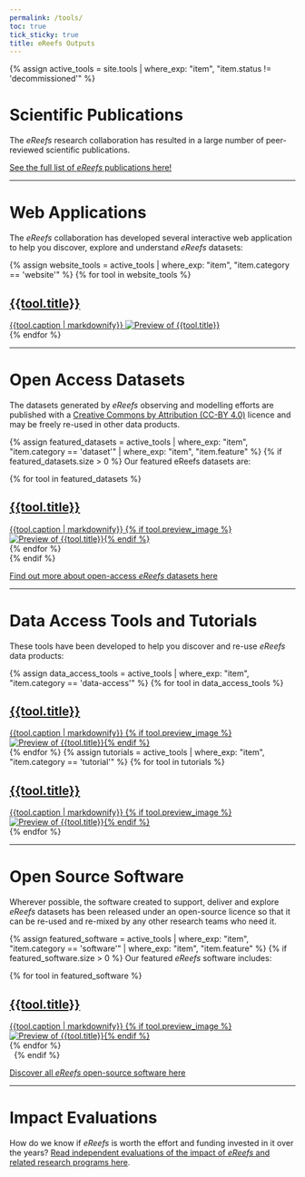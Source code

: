 ```yaml
---
permalink: /tools/
toc: true
tick_sticky: true
title: eReefs Outputs
---
```

{% assign active_tools = site.tools | where_exp: "item", "item.status != 'decommissioned'" %}

# Scientific Publications

The *eReefs* research collaboration has resulted in a large number of peer-reviewed scientific publications.

[See the full list of *eReefs* publications here!](/research/publications/scientific-publications.html)

---

# Web Applications

The *eReefs* collaboration has developed several interactive web application to help you discover, explore and understand
*eReefs* datasets:

<div class="tilegroup">
{% assign website_tools = active_tools | where_exp: "item", "item.category == 'website'" %}
{% for tool in website_tools %}
<div class="tile {{tool.category}}" markdown="0">
  <a href="{{tool.target_url}}" target="_window" title="Navigate to {{tool.title}}">
    <i class="fas fa-{{tool.fa-icon}}"></i>
    <h2>{{tool.title}}</h2>
    {{tool.caption | markdownify}}
    <img alt="Preview of {{tool.title}}" src="{{tool.preview_image}}" />
  </a>
</div>
{% endfor %}
</div>

---

# Open Access Datasets

The datasets generated by *eReefs* observing and modelling efforts are published with a [Creative Commons by Attribution (CC-BY 4.0)](https://creativecommons.org/licenses/by/4.0/legalcode) licence and may be freely re-used in other data products.

{% assign featured_datasets = active_tools | where_exp: "item", "item.category == 'dataset'" | where_exp: "item", "item.feature" %}
{% if featured_datasets.size > 0 %}
Our featured eReefs datasets are:
<div class="tilegroup">
{% for tool in featured_datasets %}
<div class="tile {{tool.agency | slugify}} {{tool.category | slugify}}" markdown="0">
  <a href="/research/publications/datasets.html#{{tool.title | slugify}}" target="_window" title="Navigate to {{tool.title}}">
    <i class="fas fa-{{tool.fa-icon}}"></i>
    <h2>{{tool.title}}</h2>
    {{tool.caption | markdownify}}
    {% if tool.preview_image %}<img alt="Preview of {{tool.title}}" src="{{tool.preview_image}}" />{% endif %}
  </a>
</div>
{% endfor %}
</div>
{% endif %}

[Find out more about open-access *eReefs* datasets here](/research/publications/datasets.html)

---

# Data Access Tools and Tutorials

These tools have been developed to help you discover and re-use *eReefs* data products:

<div class="tilegroup">
{% assign data_access_tools = active_tools | where_exp: "item", "item.category == 'data-access'" %}
{% for tool in data_access_tools %}
<div class="tile {{tool.agency | slugify}} {{tool.category | slugify}}" markdown="0">
  <a href="{{tool.target_url}}" target="_window" title="Navigate to {{tool.title}}">
    <i class="fas fa-{{tool.fa-icon}}"></i>
    <h2>{{tool.title}}</h2>
    {{tool.caption | markdownify}}
    {% if tool.preview_image %}<img alt="Preview of {{tool.title}}" src="{{tool.preview_image}}" />{% endif %}
  </a>
</div>
{% endfor %}
{% assign tutorials = active_tools | where_exp: "item", "item.category == 'tutorial'" %}
{% for tool in tutorials %}
<div class="tile {{tool.agency | slugify}} {{tool.category | slugify}}" markdown="0">
  <a href="{{tool.target_url}}" target="_window" title="Navigate to {{tool.title}}">
    <i class="fas fa-{{tool.fa-icon}}"></i>
    <h2>{{tool.title}}</h2>
    {{tool.caption | markdownify}}
    {% if tool.preview_image %}<img alt="Preview of {{tool.title}}" src="{{tool.preview_image}}" />{% endif %}
  </a>
</div>
{% endfor %}
</div>

---

# Open Source Software

Wherever possible, the software created to support, deliver and explore *eReefs* datasets has been released under an open-source licence so that it can be re-used and re-mixed by any other research teams who need it.

{% assign featured_software = active_tools | where_exp: "item", "item.category == 'software'" | where_exp: "item", "item.feature" %}
{% if featured_software.size > 0 %}
Our featured *eReefs* software includes:
<div class="tilegroup">
{% for tool in featured_software %}
<div class="tile {{tool.agency | slugify}} {{tool.category | slugify}}" markdown="0">
  <a href="/research/publications/software.html#{{tool.title | slugify}}" target="_window" title="Information about {{tool.title}}">
    <i class="fas fa-{{tool.fa-icon}}"></i>
    <h2>{{tool.title}}</h2>
    {{tool.caption | markdownify}}
    {% if tool.preview_image %}<img alt="Preview of {{tool.title}}" src="{{tool.preview_image}}" />{% endif %}
  </a>
</div>
{% endfor %}
</div>
&nbsp;
{% endif %}

[Discover all *eReefs* open-source software here](/research/publications/software.html)

---

# Impact Evaluations

How do we know if *eReefs* is worth the effort and funding invested in it over the years?  [Read independent evaluations of the impact of *eReefs* and related research programs here](/research/publications/case-studies.html).
